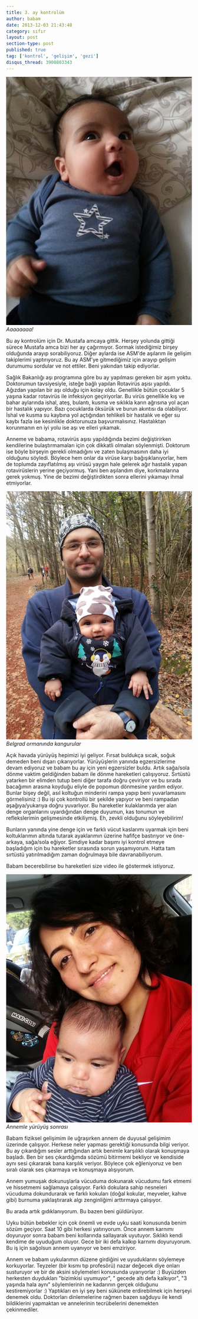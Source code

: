 ```yaml
---
title: 3. ay kontrolüm
author: babam
date: 2013-12-03 21:43:48
category: sıfır
layout: post
section-type: post
published: true
tag: ['kontrol', 'gelişim', 'gezi']
disqus_thread: 3900803343
---
```


![Aaaaaaaa!](/img/posts/aaaa.jpg)
*Aaaaaaaa!*

Bu ay kontrolüm için Dr. Mustafa amcaya gittik. Herşey yolunda gittiği sürece Mustafa amca bizi her ay çağırmıyor. Sormak istediğimiz birşey olduğunda arayıp sorabiliyoruz. Diğer aylarda ise ASM'de aşılarım ile gelişim takiplerimi yaptırıyoruz. Bu ay ASM'ye gitmediğimiz için arayıp gelişim durumumu sordular ve not ettiler. Beni yakından takip ediyorlar.

Sağlık Bakanlığı aşı programına göre bu ay yapılması gereken bir aşım yoktu. Doktorumun tavsiyesiyle, isteğe bağlı yapılan Rotavirüs aşısı yapıldı. Ağızdan yapılan bir aşı olduğu için kolay oldu. Genellikle bütün çocuklar 5 yaşına kadar rotavirüs ile infeksiyon geçiriyorlar. Bu virüs genellikle kış ve bahar aylarında ishal, ateş, bulantı, kusma ve sıklıkla karın ağrısına yol açan bir hastalık yapıyor. Bazı çocuklarda öksürük ve burun akıntısı da olabiliyor. İshal ve kusma su kaybına yol açtığından tehlikeli bir hastalık ve eğer su kaybı fazla ise kesinlikle doktorunuza başvurmalısınız. Hastalıktan korunmanın en iyi yolu ise aşı ve elleri yıkamak.

Anneme ve babama, rotavirüs aşısı yapıldığında bezimi değiştirirken kendilerine bulaştırmamaları için çok dikkatli olmaları söylenmişti. Doktorum ise böyle birşeyin gerekli olmadığını ve zaten bulaşmasının daha iyi olduğunu söyledi. Böylece hem onlar da virüse karşı bağışıklanıyorlar, hem de toplumda zayıflatılmış aşı virüsü yaygın hale gelerek ağır hastalık yapan rotavirüslerin yerine geçiyormuş. Yani ben aşılandım diye, korkmalarına gerek yokmuş. Yine de bezimi değiştirdikten sonra ellerini yıkamayı ihmal etmiyorlar.

![Belgrad ormanında kangurular](/img/posts/belgrad.jpg)
*Belgrad ormanında kangurular*

Açık havada yürüyüş hepimizi iyi geliyor. Fırsat buldukça sıcak, soğuk demeden beni dışarı çıkarıyorlar. Yürüyüşlerin yanında egzersizlerime devam ediyoruz ve babam bu ay için yeni egzersizler buldu. Artık sağa/sola dönme vaktim geldiğinden babam ile dönme hareketleri çalışıyoruz. Sırtüstü yatarken bir elimden tutup beni diğer tarafa doğru çeviriyor ve bu sırada bacağımın arasına koyduğu eliyle de popomun dönmesine yardım ediyor. Bunlar bişey değil, asıl koltuğun minderini rampa yapıp beni yuvarlamasını görmelisiniz :) Bu işi çok kontrollü bir şekilde yapıyor ve beni rampadan aşağıya/yukarıya doğru yuvarlıyor. Bu hareketler kulaklarımda yer alan denge organlarını uyardığından denge duyumun, kas tonumun ve reflekslerimin gelişmesinde etkiliymiş. Eh, zevkli olduğunu söyleyebilirim!

Bunların yanında yine denge için ve farklı vücut kaslarımı uyarmak için beni koltuklarımın altında tutarak ayaklarımın üzerine hafifçe bastırıyor ve öne-arkaya, sağa/sola eğiyor. Şimdiye kadar başımı iyi kontrol etmeye başladığım için bu hareketler sırasında sorun yaşamıyorum. Hatta tam sırtüstü yatırılmadığım zaman doğrulmaya bile davranabiliyorum.

Babam becerebilirse bu hareketleri size video ile göstermek istiyoruz.

![Annemle yürüyüş sonrası](/img/posts/annemle_ormanda.jpg)
*Annemle yürüyüş sonrası*

Babam fiziksel gelişimim ile uğraşırken annem de duyusal gelişimim üzerinde çalışıyor. Herkese neler yapması gerektiği konusunda bilgi veriyor. Bu ay çıkardığım sesler arttığından artık benimle karşılıklı olarak konuşmaya başladı. Ben bir ses çıkardığımda sözümü bitirmemi bekliyor ve kendiside aynı sesi çıkararak bana karşılık veriyor. Böylece çok eğleniyoruz ve ben sıralı olarak ses çıkarmaya ve konuşmaya alışıyorum.

Annem yumuşak dokunuşlarla vücuduma dokunarak vücudumu fark etmemi ve hissetmemi sağlamaya çalışıyor. Farklı dokulara sahip nesneleri vücuduma dokundurarak ve farklı kokuları (doğal kokular, meyveler, kahve gibi) burnuma yaklaştırarak algı zenginliğimi arttırmaya çalışıyor.

Bu arada artık gıdıklanıyorum. Bu bazen beni güldürüyor.

Uyku bütün bebekler için çok önemli ve evde uyku saati konusunda benim sözüm geçiyor. Saat 10 gibi herkesi yatırıyorum. Önce annem karnımı doyuruyor sonra babam beni kollarında sallayarak uyutuyor. Sıklıklı kendi kendime de uyuduğum oluyor. Gece bir iki defa kalkıp karnımı doyuruyorum. Bu iş için sağolsun annem uyanıyor ve beni emziriyor.

Annem ve babam uykularımın düzene girdiğini ve uyuduklarını söylemeye korkuyorlar. Teyzeler (bir kısmı tıp profesörü) nazar değecek diye onları susturuyor ve bir de aksini söylemeleri konusunda uyarıyorlar :) Buyüzden herkesten duydukları "bizimkisi uyumuyor", " gecede altı defa kalkıyor", "3 yaşında hala aynı" söylemlerinin ne kadarının gerçek olduğunu kestiremiyorlar :) Yaptıkları en iyi şey beni sükünete erdirebilmek için herşeyi denemek oldu. Doktorları dinlemelerine rağmen bazen sağduyu ile kendi bildiklerini yapmaktan ve annelerinin tecrübelerini denemekten çekinmediler.
